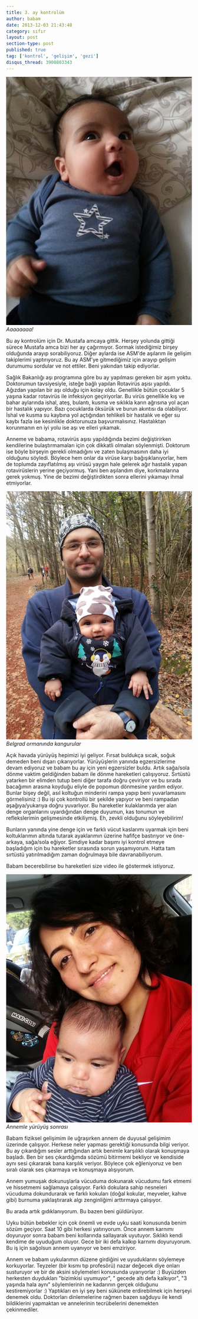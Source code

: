 ```yaml
---
title: 3. ay kontrolüm
author: babam
date: 2013-12-03 21:43:48
category: sıfır
layout: post
section-type: post
published: true
tag: ['kontrol', 'gelişim', 'gezi']
disqus_thread: 3900803343
---
```


![Aaaaaaaa!](/img/posts/aaaa.jpg)
*Aaaaaaaa!*

Bu ay kontrolüm için Dr. Mustafa amcaya gittik. Herşey yolunda gittiği sürece Mustafa amca bizi her ay çağırmıyor. Sormak istediğimiz birşey olduğunda arayıp sorabiliyoruz. Diğer aylarda ise ASM'de aşılarım ile gelişim takiplerimi yaptırıyoruz. Bu ay ASM'ye gitmediğimiz için arayıp gelişim durumumu sordular ve not ettiler. Beni yakından takip ediyorlar.

Sağlık Bakanlığı aşı programına göre bu ay yapılması gereken bir aşım yoktu. Doktorumun tavsiyesiyle, isteğe bağlı yapılan Rotavirüs aşısı yapıldı. Ağızdan yapılan bir aşı olduğu için kolay oldu. Genellikle bütün çocuklar 5 yaşına kadar rotavirüs ile infeksiyon geçiriyorlar. Bu virüs genellikle kış ve bahar aylarında ishal, ateş, bulantı, kusma ve sıklıkla karın ağrısına yol açan bir hastalık yapıyor. Bazı çocuklarda öksürük ve burun akıntısı da olabiliyor. İshal ve kusma su kaybına yol açtığından tehlikeli bir hastalık ve eğer su kaybı fazla ise kesinlikle doktorunuza başvurmalısınız. Hastalıktan korunmanın en iyi yolu ise aşı ve elleri yıkamak.

Anneme ve babama, rotavirüs aşısı yapıldığında bezimi değiştirirken kendilerine bulaştırmamaları için çok dikkatli olmaları söylenmişti. Doktorum ise böyle birşeyin gerekli olmadığını ve zaten bulaşmasının daha iyi olduğunu söyledi. Böylece hem onlar da virüse karşı bağışıklanıyorlar, hem de toplumda zayıflatılmış aşı virüsü yaygın hale gelerek ağır hastalık yapan rotavirüslerin yerine geçiyormuş. Yani ben aşılandım diye, korkmalarına gerek yokmuş. Yine de bezimi değiştirdikten sonra ellerini yıkamayı ihmal etmiyorlar.

![Belgrad ormanında kangurular](/img/posts/belgrad.jpg)
*Belgrad ormanında kangurular*

Açık havada yürüyüş hepimizi iyi geliyor. Fırsat buldukça sıcak, soğuk demeden beni dışarı çıkarıyorlar. Yürüyüşlerin yanında egzersizlerime devam ediyoruz ve babam bu ay için yeni egzersizler buldu. Artık sağa/sola dönme vaktim geldiğinden babam ile dönme hareketleri çalışıyoruz. Sırtüstü yatarken bir elimden tutup beni diğer tarafa doğru çeviriyor ve bu sırada bacağımın arasına koyduğu eliyle de popomun dönmesine yardım ediyor. Bunlar bişey değil, asıl koltuğun minderini rampa yapıp beni yuvarlamasını görmelisiniz :) Bu işi çok kontrollü bir şekilde yapıyor ve beni rampadan aşağıya/yukarıya doğru yuvarlıyor. Bu hareketler kulaklarımda yer alan denge organlarını uyardığından denge duyumun, kas tonumun ve reflekslerimin gelişmesinde etkiliymiş. Eh, zevkli olduğunu söyleyebilirim!

Bunların yanında yine denge için ve farklı vücut kaslarımı uyarmak için beni koltuklarımın altında tutarak ayaklarımın üzerine hafifçe bastırıyor ve öne-arkaya, sağa/sola eğiyor. Şimdiye kadar başımı iyi kontrol etmeye başladığım için bu hareketler sırasında sorun yaşamıyorum. Hatta tam sırtüstü yatırılmadığım zaman doğrulmaya bile davranabiliyorum.

Babam becerebilirse bu hareketleri size video ile göstermek istiyoruz.

![Annemle yürüyüş sonrası](/img/posts/annemle_ormanda.jpg)
*Annemle yürüyüş sonrası*

Babam fiziksel gelişimim ile uğraşırken annem de duyusal gelişimim üzerinde çalışıyor. Herkese neler yapması gerektiği konusunda bilgi veriyor. Bu ay çıkardığım sesler arttığından artık benimle karşılıklı olarak konuşmaya başladı. Ben bir ses çıkardığımda sözümü bitirmemi bekliyor ve kendiside aynı sesi çıkararak bana karşılık veriyor. Böylece çok eğleniyoruz ve ben sıralı olarak ses çıkarmaya ve konuşmaya alışıyorum.

Annem yumuşak dokunuşlarla vücuduma dokunarak vücudumu fark etmemi ve hissetmemi sağlamaya çalışıyor. Farklı dokulara sahip nesneleri vücuduma dokundurarak ve farklı kokuları (doğal kokular, meyveler, kahve gibi) burnuma yaklaştırarak algı zenginliğimi arttırmaya çalışıyor.

Bu arada artık gıdıklanıyorum. Bu bazen beni güldürüyor.

Uyku bütün bebekler için çok önemli ve evde uyku saati konusunda benim sözüm geçiyor. Saat 10 gibi herkesi yatırıyorum. Önce annem karnımı doyuruyor sonra babam beni kollarında sallayarak uyutuyor. Sıklıklı kendi kendime de uyuduğum oluyor. Gece bir iki defa kalkıp karnımı doyuruyorum. Bu iş için sağolsun annem uyanıyor ve beni emziriyor.

Annem ve babam uykularımın düzene girdiğini ve uyuduklarını söylemeye korkuyorlar. Teyzeler (bir kısmı tıp profesörü) nazar değecek diye onları susturuyor ve bir de aksini söylemeleri konusunda uyarıyorlar :) Buyüzden herkesten duydukları "bizimkisi uyumuyor", " gecede altı defa kalkıyor", "3 yaşında hala aynı" söylemlerinin ne kadarının gerçek olduğunu kestiremiyorlar :) Yaptıkları en iyi şey beni sükünete erdirebilmek için herşeyi denemek oldu. Doktorları dinlemelerine rağmen bazen sağduyu ile kendi bildiklerini yapmaktan ve annelerinin tecrübelerini denemekten çekinmediler.
